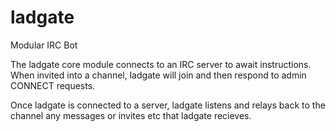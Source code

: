 # ladgate
Modular IRC Bot

The ladgate core module connects to an IRC server to await instructions.
When invited into a channel, ladgate will join and then respond to admin CONNECT requests.

Once ladgate is connected to a server, ladgate listens and relays back to the channel any messages or invites etc that ladgate recieves.
